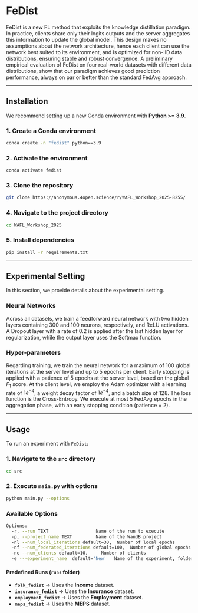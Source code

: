 # FeDist

FeDist is a new FL method that
exploits the knowledge distillation paradigm. In practice, clients share only their
logits outputs and the server aggregates this information to update the global model. This design makes no assumptions about the network architecture, hence
each client can use the network best suited to its environment, and is optimized for non-IID data distributions, ensuring stable and robust convergence.
A preliminary empirical evaluation of FeDist on four real-world datasets with different data distributions, show that our paradigm achieves good prediction
performance, always on par or better than the standard FedAvg approach.

---

## **Installation**

We recommend setting up a new Conda environment with **Python >= 3.9**.

### **1. Create a Conda environment**
```bash
conda create -n "fedist" python==3.9
```

### **2. Activate the environment**
```bash
conda activate fedist
```

### **3. Clone the repository**
```bash
git clone https://anonymous.4open.science/r/WAFL_Workshop_2025-8255/
```

### **4. Navigate to the project directory**
```bash
cd WAFL_Workshop_2025
```

### **5. Install dependencies**
```bash
pip install -r requirements.txt
```

---

## **Experimental Setting**
In this section, we provide details about the experimental setting.

### **Neural Networks**

Across all datasets, we train a feedforward neural network with two hidden layers containing $300$ and $100$ neurons, respectively, and ReLU activations. A Dropout layer with a rate of $0.2$ is applied after the last hidden layer for regularization, while the output layer uses the Softmax function.

### **Hyper-parameters**

Regarding training, we train the neural network for a maximum of $100$ global iterations at the server level and up to $5$ epochs per client. Early stopping is applied with a patience of $5$ epochs at the server level, based on the global $F_1$ score. At the client level, we employ the Adam optimizer with a learning rate of $1e^{-4}$, a weight decay factor of $1e^{-4}$, and a batch size of $128$. The loss function is the Cross-Entropy. We execute at most $5$ FedAvg epochs in the aggregation phase, with an early stopping condition (patience = 2).

---

## **Usage**

To run an experiment with `FeDist`:

### **1. Navigate to the `src` directory**
```bash
cd src
```

### **2. Execute `main.py` with options**
```bash
python main.py --options
```

### **Available Options**
```bash
Options:
  -r, --run TEXT                  Name of the run to execute
  -p, --project_name TEXT         Name of the WandB project
  -nl --num_local_iterations default=30,  Number of local epochs
  -nf --num_federated_iterations default=100,  Number of global epochs
  -nc --num_clients default=10,     Number of clients
  -e ---experiment_name  default='New'   Name of the experiment, folder containing the data
```

#### **Predefined Runs (`runs` folder)**
- **`folk_fedist`** → Uses the **Income** dataset.
- **`insurance_fedist`** → Uses the **Insurance** dataset.
- **`employment_fedist`** → Uses the **Employment** dataset.
- **`meps_fedist`** → Uses the **MEPS** dataset.